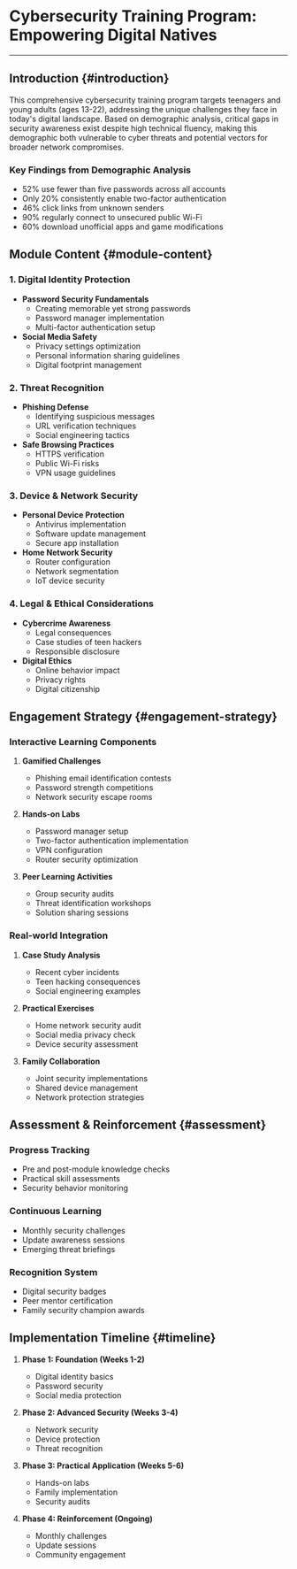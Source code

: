 # Cybersecurity Training Program: Empowering Digital Natives

---

## Introduction {#introduction}

This comprehensive cybersecurity training program targets teenagers and young adults (ages 13-22), addressing the unique challenges they face in today's digital landscape. Based on demographic analysis, critical gaps in security awareness exist despite high technical fluency, making this demographic both vulnerable to cyber threats and potential vectors for broader network compromises.

### Key Findings from Demographic Analysis

- 52% use fewer than five passwords across all accounts
- Only 20% consistently enable two-factor authentication
- 46% click links from unknown senders
- 90% regularly connect to unsecured public Wi-Fi
- 60% download unofficial apps and game modifications

## Module Content {#module-content}

### 1. Digital Identity Protection
- **Password Security Fundamentals**
  - Creating memorable yet strong passwords
  - Password manager implementation
  - Multi-factor authentication setup
- **Social Media Safety**
  - Privacy settings optimization
  - Personal information sharing guidelines
  - Digital footprint management

### 2. Threat Recognition
- **Phishing Defense**
  - Identifying suspicious messages
  - URL verification techniques
  - Social engineering tactics
- **Safe Browsing Practices**
  - HTTPS verification
  - Public Wi-Fi risks
  - VPN usage guidelines

### 3. Device & Network Security
- **Personal Device Protection**
  - Antivirus implementation
  - Software update management
  - Secure app installation
- **Home Network Security**
  - Router configuration
  - Network segmentation
  - IoT device security

### 4. Legal & Ethical Considerations
- **Cybercrime Awareness**
  - Legal consequences
  - Case studies of teen hackers
  - Responsible disclosure
- **Digital Ethics**
  - Online behavior impact
  - Privacy rights
  - Digital citizenship

## Engagement Strategy {#engagement-strategy}

### Interactive Learning Components

1. **Gamified Challenges**
   - Phishing email identification contests
   - Password strength competitions
   - Network security escape rooms

2. **Hands-on Labs**
   - Password manager setup
   - Two-factor authentication implementation
   - VPN configuration
   - Router security optimization

3. **Peer Learning Activities**
   - Group security audits
   - Threat identification workshops
   - Solution sharing sessions

### Real-world Integration

1. **Case Study Analysis**
   - Recent cyber incidents
   - Teen hacking consequences
   - Social engineering examples

2. **Practical Exercises**
   - Home network security audit
   - Social media privacy check
   - Device security assessment

3. **Family Collaboration**
   - Joint security implementations
   - Shared device management
   - Network protection strategies

## Assessment & Reinforcement {#assessment}

### Progress Tracking
- Pre and post-module knowledge checks
- Practical skill assessments
- Security behavior monitoring

### Continuous Learning
- Monthly security challenges
- Update awareness sessions
- Emerging threat briefings

### Recognition System
- Digital security badges
- Peer mentor certification
- Family security champion awards

## Implementation Timeline {#timeline}

1. **Phase 1: Foundation (Weeks 1-2)**
   - Digital identity basics
   - Password security
   - Social media protection

2. **Phase 2: Advanced Security (Weeks 3-4)**
   - Network security
   - Device protection
   - Threat recognition

3. **Phase 3: Practical Application (Weeks 5-6)**
   - Hands-on labs
   - Family implementation
   - Security audits

4. **Phase 4: Reinforcement (Ongoing)**
   - Monthly challenges
   - Update sessions
   - Community engagement 